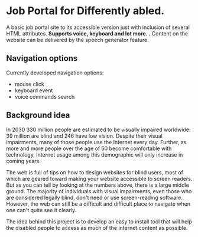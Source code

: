 # Job Portal for Differently abled.

A basic job portal site to its accessible version just with inclusion of several HTML attributes. **Supports voice, keyboard and lot more. .** Content on the website can be delivered by the speech generator feature.


## Navigation options

Currently developed navigation options:
* mouse click
* keyboard event
* voice commands search


## Background idea

In 2030 330 million people are estimated to be visually impaired worldwide: 39 million are blind and 246 have low vision. Despite their visual impairments, many of those people use the Internet every day. Further, as more and more people over the age of 50 become comfortable with technology, Internet usage among this demographic will only increase in coming years.

The web is full of tips on how to design websites for blind users, most of which are geared toward making your website accessible to screen readers. But as you can tell by looking at the numbers above, there is a large middle ground. The majority of individuals with visual impairments, even those who are considered legally blind, don't need or use screen-reading software. However, the web can still be a difficult and difficult place to navigate when one can't quite see it clearly.

The idea behind this project is to develop  an easy to install tool that will help the disabled people to access as much of the internet content as possible.
